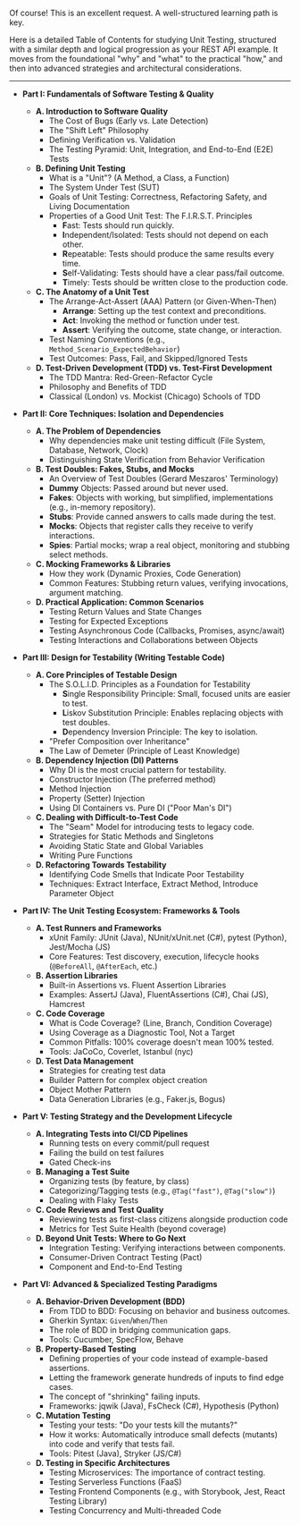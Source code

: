 Of course! This is an excellent request. A well-structured learning path is key.

Here is a detailed Table of Contents for studying Unit Testing, structured with a similar depth and logical progression as your REST API example. It moves from the foundational "why" and "what" to the practical "how," and then into advanced strategies and architectural considerations.

***

*   **Part I: Fundamentals of Software Testing & Quality**
    *   **A. Introduction to Software Quality**
        *   The Cost of Bugs (Early vs. Late Detection)
        *   The "Shift Left" Philosophy
        *   Defining Verification vs. Validation
        *   The Testing Pyramid: Unit, Integration, and End-to-End (E2E) Tests
    *   **B. Defining Unit Testing**
        *   What is a "Unit"? (A Method, a Class, a Function)
        *   The System Under Test (SUT)
        *   Goals of Unit Testing: Correctness, Refactoring Safety, and Living Documentation
        *   Properties of a Good Unit Test: The F.I.R.S.T. Principles
            *   **F**ast: Tests should run quickly.
            *   **I**ndependent/Isolated: Tests should not depend on each other.
            *   **R**epeatable: Tests should produce the same results every time.
            *   **S**elf-Validating: Tests should have a clear pass/fail outcome.
            *   **T**imely: Tests should be written close to the production code.
    *   **C. The Anatomy of a Unit Test**
        *   The Arrange-Act-Assert (AAA) Pattern (or Given-When-Then)
            *   **Arrange**: Setting up the test context and preconditions.
            *   **Act**: Invoking the method or function under test.
            *   **Assert**: Verifying the outcome, state change, or interaction.
        *   Test Naming Conventions (e.g., `Method_Scenario_ExpectedBehavior`)
        *   Test Outcomes: Pass, Fail, and Skipped/Ignored Tests
    *   **D. Test-Driven Development (TDD) vs. Test-First Development**
        *   The TDD Mantra: Red-Green-Refactor Cycle
        *   Philosophy and Benefits of TDD
        *   Classical (London) vs. Mockist (Chicago) Schools of TDD

*   **Part II: Core Techniques: Isolation and Dependencies**
    *   **A. The Problem of Dependencies**
        *   Why dependencies make unit testing difficult (File System, Database, Network, Clock)
        *   Distinguishing State Verification from Behavior Verification
    *   **B. Test Doubles: Fakes, Stubs, and Mocks**
        *   An Overview of Test Doubles (Gerard Meszaros' Terminology)
        *   **Dummy** Objects: Passed around but never used.
        *   **Fakes**: Objects with working, but simplified, implementations (e.g., in-memory repository).
        *   **Stubs**: Provide canned answers to calls made during the test.
        *   **Mocks**: Objects that register calls they receive to verify interactions.
        *   **Spies**: Partial mocks; wrap a real object, monitoring and stubbing select methods.
    *   **C. Mocking Frameworks & Libraries**
        *   How they work (Dynamic Proxies, Code Generation)
        *   Common Features: Stubbing return values, verifying invocations, argument matching.
    *   **D. Practical Application: Common Scenarios**
        *   Testing Return Values and State Changes
        *   Testing for Expected Exceptions
        *   Testing Asynchronous Code (Callbacks, Promises, async/await)
        *   Testing Interactions and Collaborations between Objects

*   **Part III: Design for Testability (Writing Testable Code)**
    *   **A. Core Principles of Testable Design**
        *   The S.O.L.I.D. Principles as a Foundation for Testability
            *   **S**ingle Responsibility Principle: Small, focused units are easier to test.
            *   **L**iskov Substitution Principle: Enables replacing objects with test doubles.
            *   **D**ependency Inversion Principle: The key to isolation.
        *   "Prefer Composition over Inheritance"
        *   The Law of Demeter (Principle of Least Knowledge)
    *   **B. Dependency Injection (DI) Patterns**
        *   Why DI is the most crucial pattern for testability.
        *   Constructor Injection (The preferred method)
        *   Method Injection
        *   Property (Setter) Injection
        *   Using DI Containers vs. Pure DI ("Poor Man's DI")
    *   **C. Dealing with Difficult-to-Test Code**
        *   The "Seam" Model for introducing tests to legacy code.
        *   Strategies for Static Methods and Singletons
        *   Avoiding Static State and Global Variables
        *   Writing Pure Functions
    *   **D. Refactoring Towards Testability**
        *   Identifying Code Smells that Indicate Poor Testability
        *   Techniques: Extract Interface, Extract Method, Introduce Parameter Object

*   **Part IV: The Unit Testing Ecosystem: Frameworks & Tools**
    *   **A. Test Runners and Frameworks**
        *   xUnit Family: JUnit (Java), NUnit/xUnit.net (C#), pytest (Python), Jest/Mocha (JS)
        *   Core Features: Test discovery, execution, lifecycle hooks (`@BeforeAll`, `@AfterEach`, etc.)
    *   **B. Assertion Libraries**
        *   Built-in Assertions vs. Fluent Assertion Libraries
        *   Examples: AssertJ (Java), FluentAssertions (C#), Chai (JS), Hamcrest
    *   **C. Code Coverage**
        *   What is Code Coverage? (Line, Branch, Condition Coverage)
        *   Using Coverage as a Diagnostic Tool, Not a Target
        *   Common Pitfalls: 100% coverage doesn't mean 100% tested.
        *   Tools: JaCoCo, Coverlet, Istanbul (nyc)
    *   **D. Test Data Management**
        *   Strategies for creating test data
        *   Builder Pattern for complex object creation
        *   Object Mother Pattern
        *   Data Generation Libraries (e.g., Faker.js, Bogus)

*   **Part V: Testing Strategy and the Development Lifecycle**
    *   **A. Integrating Tests into CI/CD Pipelines**
        *   Running tests on every commit/pull request
        *   Failing the build on test failures
        *   Gated Check-ins
    *   **B. Managing a Test Suite**
        *   Organizing tests (by feature, by class)
        *   Categorizing/Tagging tests (e.g., `@Tag("fast")`, `@Tag("slow")`)
        *   Dealing with Flaky Tests
    *   **C. Code Reviews and Test Quality**
        *   Reviewing tests as first-class citizens alongside production code
        *   Metrics for Test Suite Health (beyond coverage)
    *   **D. Beyond Unit Tests: Where to Go Next**
        *   Integration Testing: Verifying interactions between components.
        *   Consumer-Driven Contract Testing (Pact)
        *   Component and End-to-End Testing

*   **Part VI: Advanced & Specialized Testing Paradigms**
    *   **A. Behavior-Driven Development (BDD)**
        *   From TDD to BDD: Focusing on behavior and business outcomes.
        *   Gherkin Syntax: `Given`/`When`/`Then`
        *   The role of BDD in bridging communication gaps.
        *   Tools: Cucumber, SpecFlow, Behave
    *   **B. Property-Based Testing**
        *   Defining properties of your code instead of example-based assertions.
        *   Letting the framework generate hundreds of inputs to find edge cases.
        *   The concept of "shrinking" failing inputs.
        *   Frameworks: jqwik (Java), FsCheck (C#), Hypothesis (Python)
    *   **C. Mutation Testing**
        *   Testing your tests: "Do your tests kill the mutants?"
        *   How it works: Automatically introduce small defects (mutants) into code and verify that tests fail.
        *   Tools: Pitest (Java), Stryker (JS/C#)
    *   **D. Testing in Specific Architectures**
        *   Testing Microservices: The importance of contract testing.
        *   Testing Serverless Functions (FaaS)
        *   Testing Frontend Components (e.g., with Storybook, Jest, React Testing Library)
        *   Testing Concurrency and Multi-threaded Code